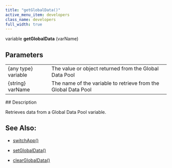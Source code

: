 ```yaml
---
title: "getGlobalData()"
active_menu_item: developers
class_name: developers
full_width: true
---
```



variable **getGlobalData** (varName)

## Parameters

<table>
<tr>
<td width="134">
{any type} variable

</td>
<td width="20">
</td>
<td width="750">
The value or object returned from the Global Data Pool

</td>
</tr>
<tr>
<td width="134">
{string} varName

</td>
<td width="20">
</td>
<td width="750">
The name of the variable to retrieve from the Global Data Pool

</td>
</tr>
</table>
## Description

Retrieves data from a Global Data Pool variable.

## See Also:

 - [switchApp()](../app-functions/switchapp)

 - [setGlobalData()](setglobaldata.htm)

 - [clearGlobalData()](clearglobaldata.htm)

